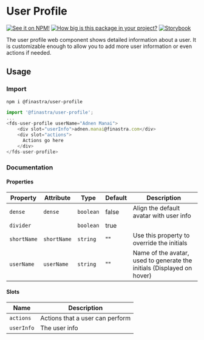 # User Profile

[![See it on NPM!](https://img.shields.io/npm/v/@finastra/user-profile?style=for-the-badge)](https://www.npmjs.com/package/@finastra/user-profile)
[![How big is this package in your project?](https://img.shields.io/bundlephobia/minzip/@finastra/user-profile?style=for-the-badge)](https://bundlephobia.com/result?p=@finastra/user-profile)
[![Storybook](https://shields.io/badge/-Play%20with%20this%20web%20component-2a0481?logo=storybook&style=for-the-badge)](https://finastra.github.io/finastra-design-system/?path=/story/navigation-user-profile--default)


The user profile web component shows detailed information about a user.
It is customizable enough to allow you to add more user information or even actions if needed.


## Usage

### Import

```
npm i @finastra/user-profile
```

```ts
import '@finastra/user-profile';
...
<fds-user-profile userName="Adnen Manai">
    <div slot="userInfo">adnen.manai@finastra.com</div>
    <div slot="actions">
      Actions go here
    </div>
</fds-user-profile>
```


### Documentation
<!-- DOC -->
#### Properties

| Property    | Attribute   | Type      | Default | Description                                      |
|-------------|-------------|-----------|---------|--------------------------------------------------|
| `dense`     | `dense`     | `boolean` | false   | Align the default avatar with user info          |
| `divider`   |             | `boolean` | true    |                                                  |
| `shortName` | `shortName` | `string`  | ""      | Use this property to override the initials       |
| `userName`  | `userName`  | `string`  | ""      | Name of the avatar, used to generate the initials (Displayed on hover) |

#### Slots

| Name       | Description                     |
|------------|---------------------------------|
| `actions`  | Actions that a user can perform |
| `userInfo` | The user info                   |
<!-- /DOC -->